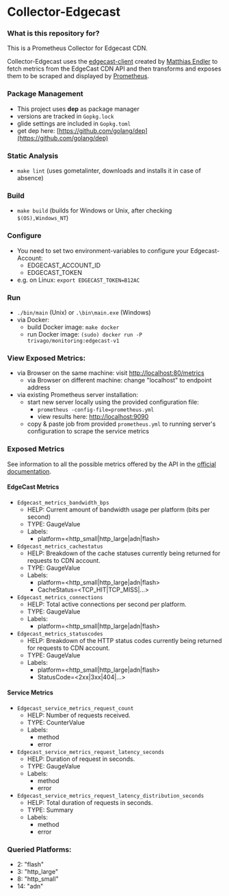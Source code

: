 # Collector-Edgecast

### What is this repository for?

This is a Prometheus Collector for Edgecast CDN.

Collector-Edgecast uses the [edgecast-client](https://github.com/mre/edgecast) created by [Matthias Endler](https://github.com/mre) to fetch metrics from the
EdgeCast CDN API and then transforms and exposes them to be scraped and displayed by [Prometheus](https://prometheus.io/).

### Package Management
* This project uses **dep** as package manager
* versions are tracked in `Gopkg.lock`
* glide settings are included in `Gopkg.toml`
* get dep here: [https://github.com/golang/dep](https://github.com/golang/dep)

### Static Analysis
- ```make lint``` (uses gometalinter, downloads and installs it in case of absence)

### Build
- ```make build``` (builds for Windows or Unix, after checking ```$(OS),Windows_NT```)

### Configure
- You need to set two environment-variables to configure your Edgecast-Account:
    + EDGECAST_ACCOUNT_ID
    + EDGECAST_TOKEN
- e.g. on Linux: `export EDGECAST_TOKEN=B12AC`

### Run
- `./bin/main` (Unix) or `.\bin\main.exe` (Windows)
- via Docker:
    + build Docker image: `make docker`
    + run Docker image: `(sudo) docker run -P trivago/monitoring:edgecast-v1`

### View Exposed Metrics:
- via Browser on the same machine: visit [http://localhost:80/metrics](http://localhost:80/metrics)
    + via Browser on different machine: change "localhost" to endpoint address
- via existing Prometheus server installation: 
    + start new server locally using the provided configuration file:
        * `prometheus -config-file=prometheus.yml`
        * view results here: [http://localhost:9090](http://localhost:9090)
    + copy & paste job from provided `prometheus.yml` to running server's configuration to scrape the service metrics

### Exposed Metrics

See information to all the possible metrics offered by the API in the [official documentation](./docs/[Documentation]EdgeCast_Web_Services_REST_API.pdf).

#### EdgeCast Metrics
- `Edgecast_metrics_bandwidth_bps`
    + HELP:     Current amount of bandwidth usage per platform (bits per second)
    + TYPE:     GaugeValue
    + Labels:
        * platform=<http_small|http_large|adn|flash>
- `Edgecast_metrics_cachestatus`
    + HELP:     Breakdown of the cache statuses currently being returned for requests to CDN account.
    + TYPE:     GaugeValue
    + Labels:
        * platform=<http_small|http_large|adn|flash>
        * CacheStatus=<TCP_HIT|TCP_MISS|...>
- `Edgecast_metrics_connections`
    + HELP:     Total active connections per second per platform.
    + TYPE:     GaugeValue
    + Labels:
        * platform=<http_small|http_large|adn|flash>
- `Edgecast_metrics_statuscodes`
    + HELP:     Breakdown of the HTTP status codes currently being returned for requests to CDN account.
    + TYPE:     GaugeValue
    + Labels:
        * platform=<http_small|http_large|adn|flash>
        * StatusCode=<2xx|3xx|404|...>

#### Service Metrics
- `Edgecast_service_metrics_request_count`
    + HELP:     Number of requests received.
    + TYPE:     CounterValue
    + Labels:
        * method
        * error
- `Edgecast_service_metrics_request_latency_seconds`
    + HELP:     Duration of request in seconds.
    + TYPE:     GaugeValue
    + Labels:
        * method
        * error
- `Edgecast_service_metrics_request_latency_distribution_seconds`
    + HELP:     Total duration of requests in seconds.
    + TYPE:     Summary
    + Labels:
        * method
        * error

### Queried Platforms:
- 2:  "flash"
- 3:  "http_large"
- 8:  "http_small"
- 14: "adn"